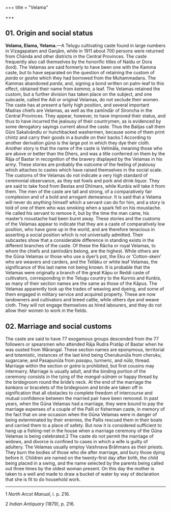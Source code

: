 +++
title = "Velama"

+++


## 01. Origin and social status

**Velama, Elama, Yelama.**—A Telugu cultivating caste found in large numbers in Vizagapatam and Ganjām, while in 1911 about 700 persons were returned from Chānda and other districts in the Central Provinces. The caste frequently also call themselves by the honorific titles of Naidu or Dora \(lord\). The Velamas are said formerly to have been one with the Kamma caste, but to have separated on the question of retaining the custom of *parda* or *gosha* which they had borrowed from the Muhammadans. The Kammas abandoned *parda*, and, signing a bond written on palm-leaf to this effect, obtained their name from *kamma*, a leaf. The Velamas retained the custom, but a further division has taken place on the subject, and one subcaste, called the Adi or original Velamas, do not seclude their women. The caste has at present a fairly high position, and several important Madras chiefs are Velamas, as well as the zamīndār of Sironcha in the Central Provinces. They appear, however, to have improved their status, and thus to have incurred the jealousy of their countrymen, as is evidenced by some derogatory sayings current about the caste. Thus the Balijas call them Gūni Sakalvāndlu or hunchbacked washermen, because some of them print chintz and carry their goods in a bundle on their backs.1 According to another derivation *gūna* is the large pot in which they dye their cloth. Another story is that the name of the caste is Velimāla, meaning those who are above or better than the Dhers, and was a title conferred on them by the Rāja of Bastar in recognition of the bravery displayed by the Velamas in his army. These stories are probably the outcome of the feeling of jealousy which attaches to castes which have raised themselves in the social scale. The customs of the Velamas do not indicate a very high standard of ceremonial observance, as they eat fowls and pork and drink liquor. They are said to take food from Bestas and Dhīmars, while Kunbis will take it from them. The men of the caste are tall and strong, of a comparatively fair complexion and of a bold and arrogant demeanour. It is said that a Velama will never do anything himself which a servant can do for him, and a story is told of one of them who was smoking when a spark fell on his moustache. He called his servant to remove it, but by the time the man came, his master’s moustache had been burnt away. These stories and the customs of the Velamas appear to indicate that they are a caste of comparatively low position, who have gone up in the world, and are therefore tenacious in asserting a social position which is not universally admitted. Their subcastes show that a considerable difference in standing exists in the different branches of the caste. Of these the Rācha or royal Velamas, to whom the chiefs and zamīndārs belong, are the highest. While others are the Gūna Velamas or those who use a dyer’s pot, the Eku or ‘Cotton-skein’ who are weavers and carders, and the Tellāku or white leaf Velamas, the significance of this last name not being known. It is probable that the Velamas were originally a branch of the great Kāpu or Reddi caste of cultivators, corresponding in the Telugu country to the Kurmis and Kunbis, as many of their section names are the same as those of the Kāpus. The Velamas apparently took up the trades of weaving and dyeing, and some of them engaged in military service and acquired property. These are now landowners and cultivators and breed cattle, while others dye and weave cloth. They will not engage themselves as hired labourers, and they do not allow their women to work in the fields. 



## 02. Marriage and social customs

The caste are said to have 77 exogamous groups descended from the 77 followers or spearsmen who attended Rāja Rudra Pratāp of Bastar when he was ousted from Wārangal. These section names are eponymous, territorial and totemistic, instances of the last kind being Cherukunūla from *cheruku*, sugarcane, and Pasapunūla from *pasapu*, turmeric, and *nūla*, thread. Marriage within the section or *gotra* is prohibited, but first cousins may intermarry. Marriage is usually adult, and the binding portion of the ceremony consists in the tying of the *mangal-sūtram* or happy thread by the bridegroom round the bride’s neck. At the end of the marriage the *kankans* or bracelets of the bridegroom and bride are taken off in signification that all obstacles to complete freedom of intercourse and mutual confidence between the married pair have been removed. In past years, when the Gūna Velamas had a marriage, they were bound to pay the marriage expenses of a couple of the Palli or fisherman caste, in memory of the fact that on one occasion when the Gūna Velamas were in danger of being exterminated by their enemies, the Pallis rescued them in their boats and carried them to a place of safety. But now it is considered sufficient to hang up a fishing-net in the house when a marriage ceremony of the Gūna Velamas is being celebrated.2 The caste do not permit the marriage of widows, and divorce is confined to cases in which a wife is guilty of adultery. The Velamas usually employ Vaishnava Brāhmans as their priests. They burn the bodies of those who die after marriage, and bury those dying before it. Children are named on the twenty-first day after birth, the child being placed in a swing, and the name selected by the parents being called out three times by the oldest woman present. On this day the mother is taken to a well and made to draw a bucket of water by way of declaration that she is fit to do household work. 



* * *

1 *North Arcot Manual*, i. p. 216. 

2 *Indian Antiquary* \(1879\), p. 216. 



